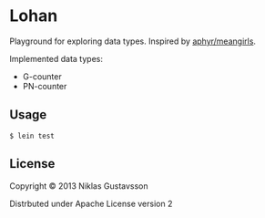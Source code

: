 # Lohan

Playground for exploring data types. Inspired by [aphyr/meangirls](https://github.com/aphyr/meangirls).

Implemented data types:

* G-counter
* PN-counter

## Usage

    $ lein test

## License

Copyright © 2013 Niklas Gustavsson

Distrbuted under Apache License version 2
